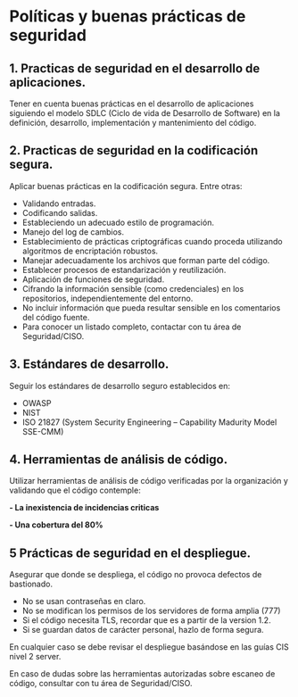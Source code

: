 # Políticas y buenas prácticas de seguridad
   
## 1. Practicas de seguridad en el desarrollo de aplicaciones.
   Tener en cuenta buenas prácticas en el desarrollo de aplicaciones
    siguiendo el modelo SDLC (Ciclo de vida de Desarrollo de Software)
    en la definición, desarrollo, implementación y mantenimiento del
    código.

## 2. Practicas de seguridad en la codificación segura.
 Aplicar buenas prácticas en la codificación segura. 
 Entre otras:

 - Validando entradas.
 - Codificando salidas.
 - Estableciendo un adecuado estilo de programación.
 - Manejo del log de cambios.
 - Establecimiento de prácticas criptográficas cuando proceda utilizando algoritmos de encriptación robustos.
 - Manejar adecuadamente los archivos que forman parte del código.
 - Establecer procesos de estandarización y reutilización.
 - Aplicación de funciones de seguridad.
 - Cifrando la información sensible (como credenciales) en los repositorios, independientemente del entorno.
 - No incluir información que pueda resultar sensible en los comentarios del código fuente.
 - Para conocer un listado completo, contactar con tu área de Seguridad/CISO.

## 3. Estándares de desarrollo.

Seguir los estándares de desarrollo seguro establecidos en:
 - OWASP
 - NIST
 - ISO 21827 (System Security Engineering – Capability Madurity Model SSE-CMM)

## 4. Herramientas de análisis de código.
Utilizar herramientas de análisis de código verificadas por la organización y validando que el código contemple: 

 **- La inexistencia de incidencias criticas** 
 
 **- Una cobertura del 80%**

## 5 Prácticas de seguridad en el despliegue.

Asegurar que donde se despliega, el código no provoca defectos de bastionado.

-	No se usan contraseñas en claro.
-	No se modifican los permisos de los servidores de forma amplia (777)
-	Si el código necesita TLS, recordar que es a partir de la version 1.2.
-	Si se guardan datos de carácter personal, hazlo de forma segura. 

En cualquier caso se debe revisar el despliegue basándose en las guías CIS nivel 2 server.


En caso de dudas sobre las herramientas autorizadas sobre escaneo de código, consultar con tu área de Seguridad/CISO.

